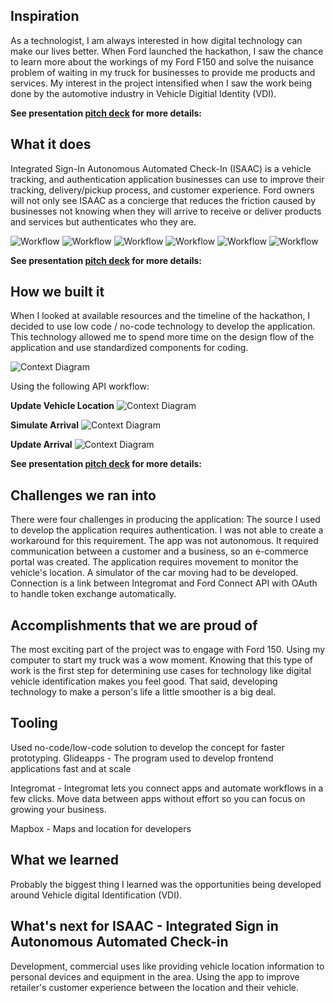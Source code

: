 ## Inspiration
As a technologist, I am always interested in how digital technology can make our lives better. When Ford launched the hackathon, I saw the chance to learn more about the workings of my Ford F150 and solve the nuisance problem of waiting in my truck for businesses to provide me products and services.  My interest in the project intensified when I saw the work being done by the automotive industry in Vehicle Digitial Identity (VDI).

**See presentation [pitch deck](https://www.canva.com/design/DAENDCUXG08/kVDJERwxNIup3UGdIS2OiA/view?utm_content=DAENDCUXG08&utm_campaign=designshare&utm_medium=link&utm_source=sharebutton) for more details:** 

## What it does
Integrated Sign-In Autonomous Automated Check-In (ISAAC) is a vehicle tracking, and authentication application businesses can use to improve their tracking, delivery/pickup process, and customer experience. Ford owners will not only see ISAAC as a concierge that reduces the friction caused by businesses not knowing when they will arrive to receive or deliver products and services but authenticates who they are. 

![Workflow](https://github.com/canedy/Ford-Smart-Vehicle-Connectivty-Challenge/blob/main/5.png)
![Workflow](https://github.com/canedy/Ford-Smart-Vehicle-Connectivty-Challenge/blob/main/6.png)
![Workflow](https://github.com/canedy/Ford-Smart-Vehicle-Connectivty-Challenge/blob/main/7.png)
![Workflow](https://github.com/canedy/Ford-Smart-Vehicle-Connectivty-Challenge/blob/main/8.png)
![Workflow](https://github.com/canedy/Ford-Smart-Vehicle-Connectivty-Challenge/blob/main/9.png)
![Workflow](https://github.com/canedy/Ford-Smart-Vehicle-Connectivty-Challenge/blob/main/10.png)

**See presentation [pitch deck](https://www.canva.com/design/DAENDCUXG08/kVDJERwxNIup3UGdIS2OiA/view?utm_content=DAENDCUXG08&utm_campaign=designshare&utm_medium=link&utm_source=sharebutton) for more details:** 

## How we built it
When I looked at available resources and the timeline of the hackathon, I decided to use low code / no-code technology to develop the application.  This technology allowed me to spend more time on the design flow of the application and use standardized components for coding.
 
 ![Context Diagram](https://github.com/canedy/Ford-Smart-Vehicle-Connectivty-Challenge/blob/main/ISSAC%20Application%20-%20Context%20Diagram.PNG)
 
 Using the following API workflow:
 
 **Update Vehicle Location**
 ![Context Diagram](https://github.com/canedy/Ford-Smart-Vehicle-Connectivty-Challenge/blob/main/Update%20vehicle%20location%20and%20meta%20data.PNG)
 
 **Simulate Arrival**
 ![Context Diagram](https://github.com/canedy/Ford-Smart-Vehicle-Connectivty-Challenge/blob/main/Simulate%20Arrival.PNG)
 
 **Update Arrival**
 ![Context Diagram](https://github.com/canedy/Ford-Smart-Vehicle-Connectivty-Challenge/blob/main/Update%20Arrival%20Time.PNG)
 
 
**See presentation [pitch deck](https://www.canva.com/design/DAENDCUXG08/kVDJERwxNIup3UGdIS2OiA/view?utm_content=DAENDCUXG08&utm_campaign=designshare&utm_medium=link&utm_source=sharebutton) for more details:** 

## Challenges we ran into
There were four challenges in producing the application:
The source I used to develop the application requires authentication. I was not able to create a workaround for this requirement.
The app was not autonomous. It required communication between a customer and a business, so an e-commerce portal was created. 
The application requires movement to monitor the vehicle's location.   A simulator of the car moving had to be developed.
Connection is a link between Integromat and Ford Connect API with OAuth to handle token exchange automatically.

 ## Accomplishments that we are proud of
The most exciting part of the project was to engage with Ford 150. Using my computer to start my truck was a wow moment. Knowing that this type of work is the first step for determining use cases for technology like digital vehicle identification makes you feel good. That said, developing technology to make a person's life a little smoother is a big deal.

## Tooling
Used no-code/low-code solution to develop the concept for faster prototyping. 
Glideapps - The program used to develop frontend applications fast and at scale

Integromat - Integromat lets you connect apps and automate workflows in a few clicks. Move data between apps without effort so you can focus on growing your business.

Mapbox - Maps and location for developers

## What we learned
 Probably the biggest thing I learned was the opportunities being developed around Vehicle digital Identification (VDI).

## What's next for ISAAC - Integrated Sign in Autonomous Automated Check-in
Development, commercial uses like providing vehicle location information to personal devices and equipment in the area. Using the app to improve retailer's customer experience between the location and their vehicle.
